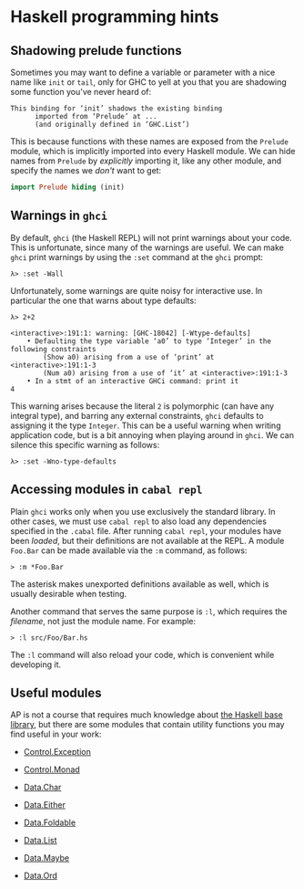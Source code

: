 # Haskell programming hints

## Shadowing prelude functions

Sometimes you may want to define a variable or parameter with a nice
name like `init` or `tail`, only for GHC to yell at you that you are
shadowing some function you've never heard of:

```
This binding for ‘init’ shadows the existing binding
      imported from ‘Prelude’ at ...
      (and originally defined in ‘GHC.List’)
```

This is because functions with these names are exposed from the
`Prelude` module, which is implicitly imported into every Haskell
module. We can hide names from `Prelude` by *explicitly* importing it,
like any other module, and specify the names we *don't* want to
get:

```Haskell
import Prelude hiding (init)
```

## Warnings in `ghci`

By default, `ghci` (the Haskell REPL) will not print warnings about
your code. This is unfortunate, since many of the warnings are useful.
We can make `ghci` print warnings by using the `:set` command at the
`ghci` prompt:

```
λ> :set -Wall
```

Unfortunately, some warnings are quite noisy for interactive use. In
particular the one that warns about type defaults:

```
λ> 2+2

<interactive>:191:1: warning: [GHC-18042] [-Wtype-defaults]
    • Defaulting the type variable ‘a0’ to type ‘Integer’ in the following constraints
        (Show a0) arising from a use of ‘print’ at <interactive>:191:1-3
        (Num a0) arising from a use of ‘it’ at <interactive>:191:1-3
    • In a stmt of an interactive GHCi command: print it
4
```

This warning arises because the literal `2` is polymorphic (can have
any integral type), and barring any external constraints, `ghci`
defaults to assigning it the type `Integer`. This can be a useful
warning when writing application code, but is a bit annoying when
playing around in `ghci`. We can silence this specific warning as
follows:

```
λ> :set -Wno-type-defaults
```

## Accessing modules in `cabal repl`

Plain `ghci` works only when you use exclusively the standard library.
In other cases, we must use `cabal repl` to also load any dependencies
specified in the `.cabal` file. After running `cabal repl`, your
modules have been *loaded*, but their definitions are not available at
the REPL. A module `Foo.Bar` can be made available via the `:m`
command, as follows:

```
> :m *Foo.Bar
```

The asterisk makes unexported definitions available as well, which is
usually desirable when testing.

Another command that serves the same purpose is `:l`, which requires
the *filename*, not just the module name. For example:

```
> :l src/Foo/Bar.hs
```

The `:l` command will also reload your code, which is convenient while
developing it.

## Useful modules

AP is not a course that requires much knowledge about [the Haskell
base library](https://hackage.haskell.org/package/base), but there are
some modules that contain utility functions you may find useful in
your work:

* [Control.Exception](https://hackage.haskell.org/package/base-4.20.0.1/docs/Control-Exception.html#v:catch)

* [Control.Monad](https://hackage.haskell.org/package/base-4.20.0.1/docs/Control-Monad.html)

* [Data.Char](https://hackage.haskell.org/package/base-4.20.0.1/docs/Data-Char.html)

* [Data.Either](https://hackage.haskell.org/package/base-4.20.0.1/docs/Data-Either.html)

* [Data.Foldable](https://hackage.haskell.org/package/base-4.20.0.1/docs/Data-Foldable.html)

* [Data.List](https://hackage.haskell.org/package/base-4.20.0.1/docs/Data-List.html)

* [Data.Maybe](https://hackage.haskell.org/package/base-4.20.0.1/docs/Data-Maybe.html)

* [Data.Ord](https://hackage.haskell.org/package/base-4.20.0.1/docs/Data-Ord.html)
